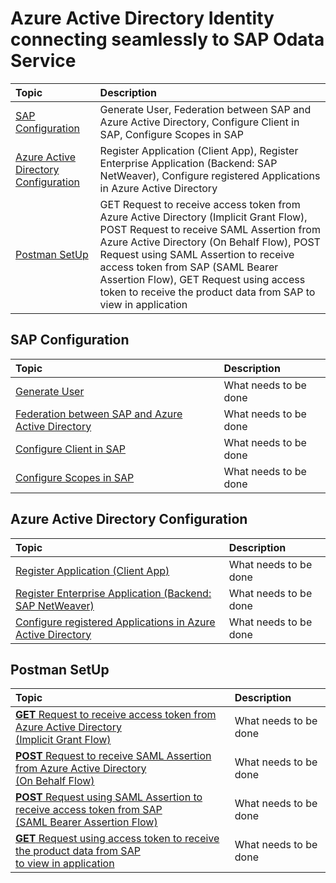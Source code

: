 # Azure Active Directory Identity connecting seamlessly to SAP Odata Service

|Topic|Description|
|:-----------|:------------------|
|[SAP Configuration]()|Generate User, Federation between SAP and Azure Active Directory, Configure Client in SAP, Configure Scopes in SAP|
|[Azure Active Directory Configuration]()|Register Application (Client App), Register Enterprise Application (Backend: SAP NetWeaver), Configure registered Applications in Azure Active Directory|
|[Postman SetUp]()|GET Request to receive access token from Azure Active Directory (Implicit Grant Flow), POST Request to receive SAML Assertion from Azure Active Directory (On Behalf Flow), POST Request using SAML Assertion to receive access token from SAP (SAML Bearer Assertion Flow), GET Request using access token to receive the product data from SAP to view in application|

## SAP Configuration

|Topic|Description|
|:-----------|:------------------|
|[Generate User]()|What needs to be done|
|[Federation between SAP and Azure Active Directory]()|What needs to be done|
|[Configure Client in SAP]()|What needs to be done|
|[Configure Scopes in SAP]()|What needs to be done|

## Azure Active Directory Configuration
|Topic|Description|
|:-----------|:------------------|
|[Register Application (Client App)]()|What needs to be done|
|[Register Enterprise Application (Backend: SAP NetWeaver)]()|What needs to be done|
|[Configure registered Applications in Azure Active Directory]()|What needs to be done|

## Postman SetUp

|Topic|Description|
|:-----------|:------------------|
|[**GET** Request to receive access token from Azure Active Directory <br>(Implicit Grant Flow)]()|What needs to be done|
|[**POST** Request to receive SAML Assertion from Azure Active Directory <br> (On Behalf Flow)]()|What needs to be done|
|[**POST** Request using SAML Assertion to receive access token from SAP <br>(SAML Bearer Assertion Flow)]()|What needs to be done|
|[**GET** Request using access token to receive the product data from SAP <br> to view in application]()|What needs to be done|

